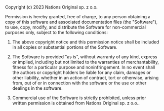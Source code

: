 Copyright (c) 2023 Nations Original sp. z o.o.

Permission is hereby granted, free of charge, to any person obtaining a copy of this software and associated documentation files (the "Software"), to use, copy, modify, and distribute the Software for non-commercial purposes only, subject to the following conditions:

1. The above copyright notice and this permission notice shall be included in all copies or substantial portions of the Software.

2. The Software is provided "as is", without warranty of any kind, express or implied, including but not limited to the warranties of merchantability, fitness for a particular purpose and noninfringement. In no event shall the authors or copyright holders be liable for any claim, damages or other liability, whether in an action of contract, tort or otherwise, arising from, out of or in connection with the software or the use or other dealings in the software.

3. Commercial use of the Software is strictly prohibited, unless prior written permission is obtained from Nations Original sp. z o.o..
